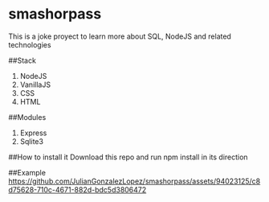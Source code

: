 # smashorpass
This is a joke proyect to learn more about SQL, NodeJS and related technologies

##Stack
1. NodeJS
2. VanillaJS
3. CSS
4. HTML

##Modules
1. Express
2. Sqlite3

##How to install it
Download this repo and run npm install in its direction

##Example
https://github.com/JulianGonzalezLopez/smashorpass/assets/94023125/c8d75628-710c-4671-882d-bdc5d3806472

